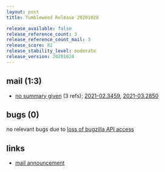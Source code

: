 ```yaml
---
layout: post
title: Tumbleweed Release 20201028

release_available: false
release_reference_count: 3
release_reference_count_mail: 3
release_score: 82
release_stability_level: moderate
release_version: 20201028
---
```


## mail (1:3)

- [no summary given](https://github.com/boombatower/tumbleweed-review/issues/10) (3 refs); [2021-02.3459](https://github.com/boombatower/tumbleweed-review/issues/10), [2021-03.2850](https://github.com/boombatower/tumbleweed-review/issues/10)

## bugs (0)

<!--more-->

no relevant bugs due to [loss of bugzilla API access](https://bugzilla.opensuse.org/show_bug.cgi?id=1157722)



## links

- [mail announcement](https://github.com/boombatower/tumbleweed-review/issues/10)
